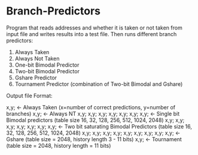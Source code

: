 # Branch-Predictors
Program that reads addresses and whether it is taken or not taken from input file and writes results into a test file. 
Then runs different branch predictors:

1. Always Taken
2. Always Not Taken
3. One-bit Bimodal Predictor
4. Two-bit Bimodal Predictor
5. Gshare Predictor
6. Tournament Predictor (combination of Two-bit Bimodal and Gshare)
    
Output file Format:

x,y; <- Always Taken (x=number of correct predictions, y=number of branches)
x,y; <- Always NT
x,y; x,y; x,y; x,y; x,y; x,y; x,y; <- Single bit Bimodal predictors (table size 16, 32, 128, 256, 512, 1024, 2048)
x,y; x,y; x,y; x,y; x,y; x,y; x,y; <- Two bit saturating Bimodal Predictors (table size 16, 32, 128, 256, 512, 1024, 2048)
x,y; x,y; x,y; x,y; x,y; x,y; x,y; x,y; x,y; <- Gshare (table size = 2048, history length 3 - 11 bits)
x,y; <- Tournament (table size = 2048, history length = 11 bits)
